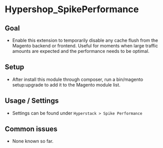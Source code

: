 # Hypershop_SpikePerformance

## Goal
- Enable this extension to temporarily disable any cache flush from the Magento backend or
  frontend. Useful for moments when large traffic amounts are expected and the performance needs
  to be optimal.

## Setup
- After install this module through composer, run a bin/magento setup:upgrade to add it to the Magento module list.

## Usage / Settings
- Settings can be found under `Hyperstack > Spike Performance`

## Common issues
- None known so far.
